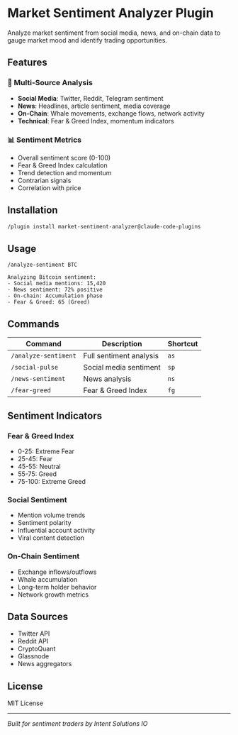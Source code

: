 # Market Sentiment Analyzer Plugin

Analyze market sentiment from social media, news, and on-chain data to gauge market mood and identify trading opportunities.

## Features

### 🎯 Multi-Source Analysis
- **Social Media**: Twitter, Reddit, Telegram sentiment
- **News**: Headlines, article sentiment, media coverage
- **On-Chain**: Whale movements, exchange flows, network activity
- **Technical**: Fear & Greed Index, momentum indicators

### 📊 Sentiment Metrics
- Overall sentiment score (0-100)
- Fear & Greed Index calculation
- Trend detection and momentum
- Contrarian signals
- Correlation with price

## Installation

```bash
/plugin install market-sentiment-analyzer@claude-code-plugins
```

## Usage

```
/analyze-sentiment BTC

Analyzing Bitcoin sentiment:
- Social media mentions: 15,420
- News sentiment: 72% positive
- On-chain: Accumulation phase
- Fear & Greed: 65 (Greed)
```

## Commands

| Command | Description | Shortcut |
|---------|-------------|----------|
| `/analyze-sentiment` | Full sentiment analysis | `as` |
| `/social-pulse` | Social media sentiment | `sp` |
| `/news-sentiment` | News analysis | `ns` |
| `/fear-greed` | Fear & Greed Index | `fg` |

## Sentiment Indicators

### Fear & Greed Index
- 0-25: Extreme Fear
- 25-45: Fear
- 45-55: Neutral
- 55-75: Greed
- 75-100: Extreme Greed

### Social Sentiment
- Mention volume trends
- Sentiment polarity
- Influential account activity
- Viral content detection

### On-Chain Sentiment
- Exchange inflows/outflows
- Whale accumulation
- Long-term holder behavior
- Network growth metrics

## Data Sources
- Twitter API
- Reddit API
- CryptoQuant
- Glassnode
- News aggregators

## License

MIT License

---

*Built for sentiment traders by Intent Solutions IO*